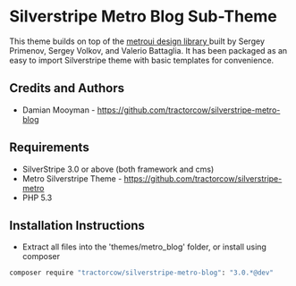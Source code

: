 # Silverstripe Metro Blog Sub-Theme

This theme builds on top of the [metroui design library ](http://metroui.org.ua) built by Sergey Primenov, Sergey Volkov,
and Valerio Battaglia. It has been packaged as an easy to import Silverstripe theme with basic templates for convenience.

## Credits and Authors

 * Damian Mooyman - <https://github.com/tractorcow/silverstripe-metro-blog>

## Requirements

 * SilverStripe 3.0 or above (both framework and cms)
 * Metro Silverstripe Theme - <https://github.com/tractorcow/silverstripe-metro>
 * PHP 5.3

## Installation Instructions

 * Extract all files into the 'themes/metro_blog' folder, or install using composer

```bash
composer require "tractorcow/silverstripe-metro-blog": "3.0.*@dev"
```
